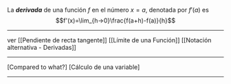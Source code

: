 La ***derivada*** de una función $f$ en el número $x=a$, denotada por $f'(a)$ es
$$f'(x)=\lim_{h->0}\frac{f(a+h)-f(a)}{h}$$
***
ver [[Pendiente de recta tangente]]
[[Límite de una Función]]
[[Notación alternativa - Derivadas]]
***
[Compared to what?]
[Cálculo de una variable]
***
